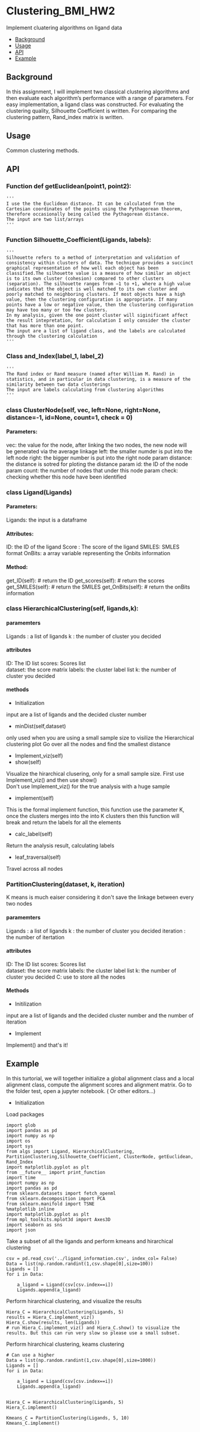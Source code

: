 # Clustering_BMI_HW2

Implement cluatering algorithms on ligand data


- [Background](#background)
- [Usage](#usage)
- [API](#api)
- [Example](#example)

## Background
In this assignment, I will implement two classical clustering algorithms and then evaluate each algorithm’s performance with a range of parameters. 
For easy implementation, a ligand class was constructed. For evaluating the clustering quality, Silhouette Coefficient is written.
For comparing the clustering pattern, Rand_index matrix is written.

## Usage 
Common clustering methods.

## API

### Function def getEuclidean(point1, point2):

    '''
    I use the the Euclidean distance. It can be calculated from the Cartesian coordinates of the points using the Pythagorean theorem, therefore occasionally being called the Pythagorean distance.
    The input are two list/arrays
    '''
### Function Silhouette_Coefficient(Ligands,  labels):
    '''
    Silhouette refers to a method of interpretation and validation of consistency within clusters of data. The technique provides a succinct graphical representation of how well each object has been classified.The silhouette value is a measure of how similar an object is to its own cluster (cohesion) compared to other clusters (separation). The silhouette ranges from −1 to +1, where a high value indicates that the object is well matched to its own cluster and poorly matched to neighboring clusters. If most objects have a high value, then the clustering configuration is appropriate. If many points have a low or negative value, then the clustering configuration may have too many or too few clusters.
    In my analysis, given the one point cluster will siginificant affect the result intepretation, for calculation I only consider the cluster that has more than one point.
    The input are a list of ligand class, and the labels are calculated through the clustering calculation
    '''
### Class and_Index(label_1, label_2)
    '''
    The Rand index or Rand measure (named after William M. Rand) in statistics, and in particular in data clustering, is a measure of the similarity between two data clusterings
    The input are labels calculating from clustering algorithms
    '''
###  class ClusterNode(self, vec, left=None, right=None, distance=-1, id=None, count=1, check = 0)

#### Parameters:

vec: the value for the node, after linking the two nodes, the new node will be generated via the average linkage
left: the smaller numder is put into the left node 
right:  the bigger number is put into the right node
param distance: the distance is sotred for ploting the distance
param id: the ID of the node
param count: the number of nodes that under this node
param check: checking whether this node have been identified

### class Ligand(Ligands)

#### Parameters:

Ligands: the input is a dataframe

#### Attributes:

ID: the ID of the ligand
Score : The score of the ligand
SMILES: SMLES format
OnBits: a array variable representing the Onbits information

#### Method:

get_ID(self):  # return the ID
get_scores(self): # return the scores
get_SMILES(self): # return the SMILES
get_OnBits(self): # return the onBits information

### class HierarchicalClustering(self, ligands,k):

#### paramemters

Ligands : a list of ligands
k : the number of cluster you decided

#### attributes

ID: The ID list
scores: Scores list   
dataset: the score matrix
labels: the cluster label list 
k: the number of cluster you decided
	    
#### methods	    
	    
* Initialization

input are a list of ligands and the decided cluster number

* minDist(self,dataset)

only used when you are using a small sample size to visilize the Hierarchical clustering plot
Go over all the nodes and find the smallest distance

* Implement_viz(self)
* show(self)

Visualize the hirarchical clusering, only for a small sample size.
First use Implement_viz() and then use show()  
Don't use Implement_viz() for the true analysis with a huge sample

* implement(self)

This is the formal implement function, this function use the parameter K, once the clusters merges into the
into K clusters then this function will break and return the labels for all the elements

* calc_label(self)

Return the analysis result, calculating labels

* leaf_traversal(self)

Travel across all nodes

### PartitionClustering(dataset, k, iteration)

K means is much eaiser considering it don't save the linkage between every two nodes

#### paramemters

Ligands : a list of ligands
k : the number of cluster you decided
iteration : the number of itertation

#### attributes

ID: The ID list
scores: Scores list   
dataset: the score matrix
labels: the cluster label list 
k: the number of cluster you decided
C: use to store all the nodes  

#### Methods

* Initilization

input are a list of ligands and the decided cluster number and the number of iteration

* Implement

Implement() and that's it!

## Example

In this turtorial, we will together initialize a global alignment class and a local alignment class, compute the alignment scores and alignment matrix.
Go to the folder test, open a jupyter notebook. ( Or other editors...)

* Initialization

Load packages

    import glob
    import pandas as pd
    import numpy as np
    import os 
    import sys
    from algs import Ligand, HierarchicalClustering, PartitionClustering,Silhouette_Coefficient, ClusterNode, getEuclidean, Rand_Index
    import matplotlib.pyplot as plt
    from __future__ import print_function
    import time
    import numpy as np
    import pandas as pd
    from sklearn.datasets import fetch_openml
    from sklearn.decomposition import PCA
    from sklearn.manifold import TSNE
    %matplotlib inline
    import matplotlib.pyplot as plt
    from mpl_toolkits.mplot3d import Axes3D
    import seaborn as sns
    import json


Take a subset of all the ligands and perform kmeans and hirarchical clustering

    csv = pd.read_csv('../ligand_information.csv', index_col= False)
    Data = list(np.random.randint(1,csv.shape[0],size=100))
    Ligands = []
    for i in Data:

        a_ligand = Ligand(csv[csv.index==i])
        Ligands.append(a_ligand)

		
Perform hirarchical clustering, and visualize the results

    Hiera_C = HierarchicalClustering(Ligands, 5)
    results = Hiera_C.implement_viz()
    Hiera_C.show(results, len(Ligands))
    # run Hiera_C.implement_viz() and Hiera_C.show() to visualize the results. But this can run very slow so please use a small subset.
    
Perform hirarchical clustering, keams clustering

    # Can use a higher 
    Data = list(np.random.randint(1,csv.shape[0],size=1000))
    Ligands = []
    for i in Data:

        a_ligand = Ligand(csv[csv.index==i])
        Ligands.append(a_ligand)
    
    
    Hiera_C = HierarchicalClustering(Ligands, 5)
    Hiera_C.implement()
    
    Kmeans_C = PartitionClustering(Ligands, 5, 10)
    Kmeans_C.implement()
    
    

	  
	




